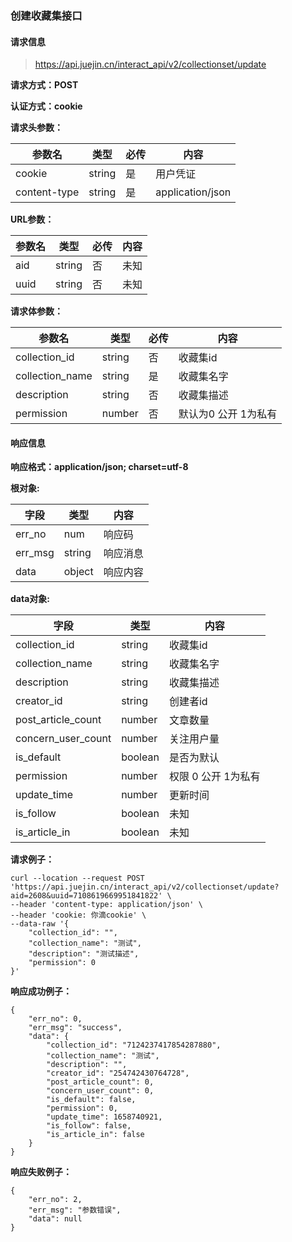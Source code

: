 ### 创建收藏集接口

#### 请求信息

> https://api.juejin.cn/interact_api/v2/collectionset/update

**请求方式：POST**

**认证方式：cookie**

**请求头参数：**

| 参数名       | 类型   | 必传 | 内容             |
| ------------ | ------ | ---- | ---------------- |
| cookie       | string | 是   | 用户凭证         |
| content-type | string | 是   | application/json |

**URL参数：**

| 参数名 | 类型   | 必传 | 内容 |
| ------ | ------ | ---- | ---- |
| aid    | string | 否   | 未知 |
| uuid   | string | 否   | 未知 |

**请求体参数：**

| 参数名          | 类型   | 必传 | 内容                 |
| --------------- | ------ | ---- | -------------------- |
| collection_id   | string | 否   | 收藏集id             |
| collection_name | string | 是   | 收藏集名字           |
| description     | string | 否   | 收藏集描述           |
| permission      | number | 否   | 默认为0 公开 1为私有 |



#### 响应信息

**响应格式：application/json; charset=utf-8**



**根对象:**

| 字段    | 类型   | 内容     |
| ------- | ------ | -------- |
| err_no  | num    | 响应码   |
| err_msg | string | 响应消息 |
| data    | object | 响应内容 |



**data对象:**

| 字段               | 类型    | 内容                 |
| ------------------ | ------- | -------------------- |
| collection_id      | string  | 收藏集id             |
| collection_name    | string  | 收藏集名字           |
| description        | string  | 收藏集描述           |
| creator_id         | string  | 创建者id             |
| post_article_count | number  | 文章数量             |
| concern_user_count | number  | 关注用户量           |
| is_default         | boolean | 是否为默认           |
| permission         | number  | 权限  0 公开 1为私有 |
| update_time        | number  | 更新时间             |
| is_follow          | boolean | 未知                 |
| is_article_in      | boolean | 未知                 |





**请求例子：**

```
curl --location --request POST 'https://api.juejin.cn/interact_api/v2/collectionset/update?aid=2608&uuid=7108619669951841822' \
--header 'content-type: application/json' \
--header 'cookie: 你滴cookie' \
--data-raw '{
    "collection_id": "",
    "collection_name": "测试",
    "description": "测试描述",
    "permission": 0
}'
```



**响应成功例子：**

```
{
    "err_no": 0,
    "err_msg": "success",
    "data": {
        "collection_id": "7124237417854287880",
        "collection_name": "测试",
        "description": "",
        "creator_id": "254742430764728",
        "post_article_count": 0,
        "concern_user_count": 0,
        "is_default": false,
        "permission": 0,
        "update_time": 1658740921,
        "is_follow": false,
        "is_article_in": false
    }
}
```



**响应失败例子：**

```
{
    "err_no": 2,
    "err_msg": "参数错误",
    "data": null
}
```

